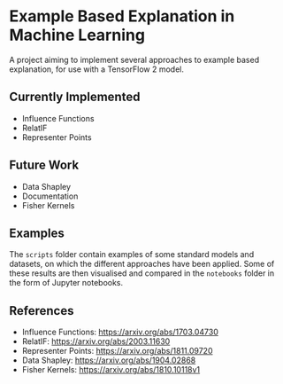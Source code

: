 # Example Based Explanation in Machine Learning

A project aiming to implement several approaches to example based explanation, for use with a TensorFlow 2 model.

## Currently Implemented

- Influence Functions
- RelatIF
- Representer Points

## Future Work

- Data Shapley
- Documentation
- Fisher Kernels

## Examples

The `scripts` folder contain examples of some standard models and datasets, on which the different approaches have been applied. Some of these results are then visualised and compared in the `notebooks` folder in the form of Jupyter notebooks.

## References

- Influence Functions: https://arxiv.org/abs/1703.04730
- RelatIF: https://arxiv.org/abs/2003.11630
- Representer Points: https://arxiv.org/abs/1811.09720
- Data Shapley: https://arxiv.org/abs/1904.02868
- Fisher Kernels: https://arxiv.org/abs/1810.10118v1